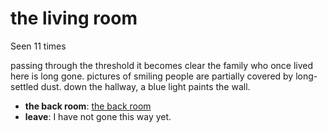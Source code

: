 # the living room

Seen 11 times

passing through the threshold it becomes clear the family who once lived here is long gone. pictures of smiling people are partially covered by long-settled dust. down the hallway, a blue light paints the wall.

- **the back room**: [the back room](the-back-room-nfdami.md)
- **leave**: I have not gone this way yet.
